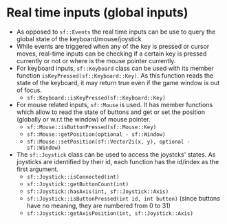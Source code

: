 # Real time inputs (global inputs)

* As opposed to `sf::Events` the real time inputs can be use to query the global state of the keyboard/mouse/joystick
* While events are triggered when any of the key is pressed or cursor moves, real-time inputs can be checking if a certain key is pressed currently or not or where is the 
mouse pointer currently.
* For keyboard inputs, `sf::Keyboard` class can be used with its member function `isKeyPressed(sf::Keyboard::Key)`. As this function reads the state of the keyboard, it may return true even if the 
game window is out of focus.
  * `sf::Keyboard::isKeyPressed(sf::Keyboard::Key)`
* For mouse related inputs, `sf::Mouse` is used. It has member functions which allow to read the state of buttons and get or set the position (globally or w.r.t the window) 
of mouse pointer.
  * `sf::Mouse::isButtonPressed(sf::Mouse::Key)`
  * `sf::Mouse::getPosition(optional - sf::Window)`
  * `sf::Mouse::setPosition(sf::Vector2i(x, y), optional - sf::Window)`
* The `sf::Joystick` class can be used to access the joystcks' states. As joysticks are identified by their id, each function has the id/index as the first argument.
  * `sf::Joystick::isConnected(int)`
  * `sf::Joystick::getButtonCount(int)`
  * `sf::Joystick::hasAxis(int, sf::Joystick::Axis)`
  * `sf::Joystick::isButtonPressed(int id, int button)` (since buttons have no meaning, they are numbered from 0 to 31)
  * `sf::Joystick::getAxisPosition(int, sf::Joystick::Axis)`

